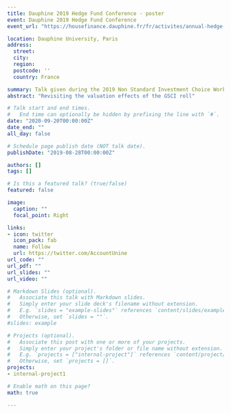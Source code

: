 ```yaml
---
title: Dauphine 2019 Hedge Fund Conference - poster
event: Dauphine 2019 Hedge Fund Conference
event_url: "https://housefinance.dauphine.fr/fr/activites/annual-hedge-fund-research-conference/12th-annual-hedge-fund-research-conference.html"

location: Dauphine University, Paris
address:
  street: 
  city: 
  region: 
  postcode: ''
  country: France

summary: Talk given during the 2019 Non Standard Investment Choice Workshop
abstract: "Revisiting the valuation effects of the GSCI roll"

# Talk start and end times.
#   End time can optionally be hidden by prefixing the line with `#`.
date: "2020-09-20T00:00:00Z"
date_end: ""
all_day: false

# Schedule page publish date (NOT talk date).
publishDate: "2019-08-28T00:00:00Z"

authors: []
tags: []

# Is this a featured talk? (true/false)
featured: false

image:
  caption: ""
  focal_point: Right

links:
- icon: twitter
  icon_pack: fab
  name: Follow
  url: https://twitter.com/AccountUnine
url_code: ""
url_pdf: ""
url_slides: ""
url_video: ""

# Markdown Slides (optional).
#   Associate this talk with Markdown slides.
#   Simply enter your slide deck's filename without extension.
#   E.g. `slides = "example-slides"` references `content/slides/example-slides.md`.
#   Otherwise, set `slides = ""`.
#slides: example

# Projects (optional).
#   Associate this post with one or more of your projects.
#   Simply enter your project's folder or file name without extension.
#   E.g. `projects = ["internal-project"]` references `content/project/deep-learning/index.md`.
#   Otherwise, set `projects = []`.
projects:
- internal-project1

# Enable math on this page?
math: true

---
```

